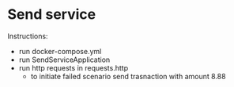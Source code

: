 # Send service

Instructions:
- run docker-compose.yml
- run SendServiceApplication
- run http requests in requests.http
  - to initiate failed scenario send trasnaction with amount 8.88
